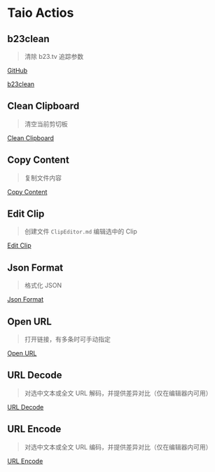 # Taio Actios

## b23clean
> 清除 b23.tv 追踪参数
> 
[GitHub](https://github.com/ipuppet/b23clean)

[b23clean](./Actions/b23clean.taioactions)

## Clean Clipboard
> 清空当前剪切板

[Clean Clipboard](./Actions/Clean%20Clipboard.taioactions)

## Copy Content
> 复制文件内容

[Copy Content](./Actions/Copy%20Content.taioactions)

## Edit Clip
> 创建文件 `ClipEditor.md` 编辑选中的 Clip

[Edit Clip](./Actions/Edit%20Clip.taioactions)

## Json Format
> 格式化 JSON

[Json Format](./Actions/Json%20Format.taioactions)

## Open URL
> 打开链接，有多条时可手动指定

[Open URL](./Actions/Open%20URL.taioactions)

## URL Decode
> 对选中文本或全文 URL 解码，并提供差异对比（仅在编辑器内可用）

[URL Decode](./Actions/URL%20Decode.taioactions)

## URL Encode
> 对选中文本或全文 URL 编码，并提供差异对比（仅在编辑器内可用）

[URL Encode](./Actions/URL%20Encode.taioactions)